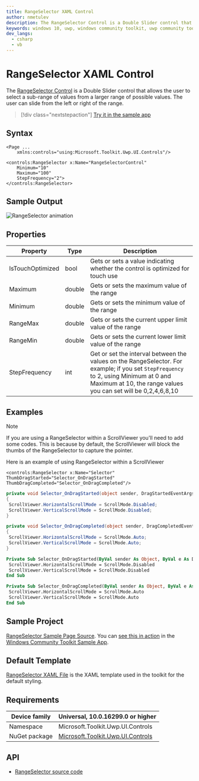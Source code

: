 ```yaml
---
title: RangeSelector XAML Control
author: nmetulev
description: The RangeSelector Control is a Double Slider control that allows the user to select a sub-range of values from a larger range of possible values.
keywords: windows 10, uwp, windows community toolkit, uwp community toolkit, uwp toolkit, RangeSelector, XAML Control, xaml, double slider
dev_langs:
  - csharp
  - vb
---
```


# RangeSelector XAML Control

The [RangeSelector Control](/dotnet/api/microsoft.toolkit.uwp.ui.controls.rangeselector) is a Double Slider control that allows the user to select a sub-range of values from a larger range of possible values.  The user can slide from the left or right of the range.

> [!div class="nextstepaction"]
> [Try it in the sample app](uwpct://Controls?sample=RangeSelector)

## Syntax

```xaml
<Page ...
    xmlns:controls="using:Microsoft.Toolkit.Uwp.UI.Controls"/>

<controls:RangeSelector x:Name="RangeSelectorControl"
    Minimum="10"
    Maximum="100"
    StepFrequency="2">
</controls:RangeSelector>
```

## Sample Output

![RangeSelector animation](../resources/images/Controls/RangeSelector.gif)

## Properties

| Property | Type | Description |
| -- | -- | -- |
| IsTouchOptimized | bool | Gets or sets a value indicating whether the control is optimized for touch use |
| Maximum | double | Gets or sets the maximum value of the range |
| Minimum | double | Gets or sets the minimum value of the range |
| RangeMax | double | Gets or sets the current upper limit value of the range |
| RangeMin | double | Gets or sets the current lower limit value of the range |
| StepFrequency | int | Get or set the interval between the values on the RangeSelector. For example; if you set `StepFrequency` to 2, using Minimum at 0 and Maximum at 10, the range values you can set will be 0,2,4,6,8,10 |

## Examples

> [!NOTE]
> If you are using a RangeSelector within a ScrollViewer you'll need to add some codes. This is because by default, the ScrollViewer will block the thumbs of the RangeSelector to capture the pointer.

Here is an example of using RangeSelector within a ScrollViewer

```xaml
<controls:RangeSelector x:Name="Selector" ThumbDragStarted="Selector_OnDragStarted" ThumbDragCompleted="Selector_OnDragCompleted"/>
```

```csharp
private void Selector_OnDragStarted(object sender, DragStartedEventArgs e)
{
 ScrollViewer.HorizontalScrollMode = ScrollMode.Disabled;
 ScrollViewer.VerticalScrollMode = ScrollMode.Disabled;
}

private void Selector_OnDragCompleted(object sender, DragCompletedEventArgs e)
{
 ScrollViewer.HorizontalScrollMode = ScrollMode.Auto;
 ScrollViewer.VerticalScrollMode = ScrollMode.Auto;
}
```

```vb
Private Sub Selector_OnDragStarted(ByVal sender As Object, ByVal e As DragStartedEventArgs)
 ScrollViewer.HorizontalScrollMode = ScrollMode.Disabled
 ScrollViewer.VerticalScrollMode = ScrollMode.Disabled
End Sub

Private Sub Selector_OnDragCompleted(ByVal sender As Object, ByVal e As DragCompletedEventArgs)
 ScrollViewer.HorizontalScrollMode = ScrollMode.Auto
 ScrollViewer.VerticalScrollMode = ScrollMode.Auto
End Sub
```

## Sample Project

[RangeSelector Sample Page Source](https://github.com/windows-toolkit/WindowsCommunityToolkit/tree/rel/7.0.0/Microsoft.Toolkit.Uwp.SampleApp/SamplePages/RangeSelector). You can [see this in action](uwpct://Controls?sample=RangeSelector) in the [Windows Community Toolkit Sample App](https://aka.ms/windowstoolkitapp).

## Default Template

[RangeSelector XAML File](https://github.com/windows-toolkit/WindowsCommunityToolkit/blob/rel/7.0.0/Microsoft.Toolkit.Uwp.UI.Controls/RangeSelector/RangeSelector.xaml) is the XAML template used in the toolkit for the default styling.

## Requirements

| Device family | Universal, 10.0.16299.0 or higher |
| -- | -- |
| Namespace | Microsoft.Toolkit.Uwp.UI.Controls |
| NuGet package | [Microsoft.Toolkit.Uwp.UI.Controls](https://www.nuget.org/packages/Microsoft.Toolkit.Uwp.UI.Controls/) |

## API

* [RangeSelector source code](https://github.com/windows-toolkit/WindowsCommunityToolkit/tree/rel/7.0.0/Microsoft.Toolkit.Uwp.UI.Controls.Input/RangeSelector)
